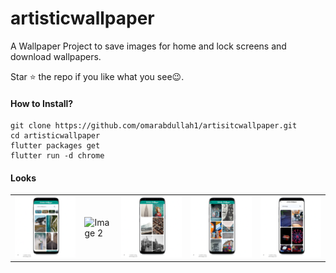 # artisticwallpaper

A Wallpaper Project to save images for home and lock screens and download wallpapers.

Star ⭐ the repo if you like what you see😉.

#### How to Install?

```
git clone https://github.com/omarabdullah1/artisitcwallpaper.git
cd artisticwallpaper
flutter packages get
flutter run -d chrome
```

#### Looks

<table>
  <tr>
    <td><img src="./assets/mockups/img.png" alt="Image 1"></td>
    <td><img src="./assets/mockups/img_1.png" alt="Image 2"></td>
    <td><img src="./assets/mockups/img_2.png" alt="Image 3"></td>
    <td><img src="./assets/mockups/img_3.png" alt="Image 4"></td>
    <td><img src="./assets/mockups/img_4.png" alt="Image 5"></td>
  </tr>
</table>
